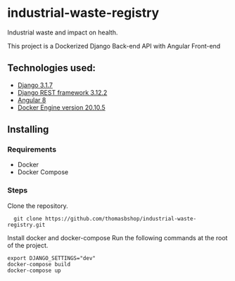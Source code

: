 # industrial-waste-registry
Industrial waste and impact on health.

This project is a Dockerized Django Back-end API with Angular Front-end 

## Technologies used:

 - [Django 3.1.7](https://docs.djangoproject.com/en/3.1/)
 - [Django REST framework 3.12.2](https://www.django-rest-framework.org/)
 - [ Angular 8](https://angular.io/)
 - [ Docker Engine version 20.10.5](https://www.docker.com/)
    
    

## Installing
### Requirements
 - Docker
 - Docker Compose

### Steps
Clone the repository.
```
  git clone https://github.com/thomasbshop/industrial-waste-registry.git
```
Install docker and docker-compose
Run the following commands at the root of the project.
```
export DJANGO_SETTINGS="dev"
docker-compose build
docker-compose up
```
